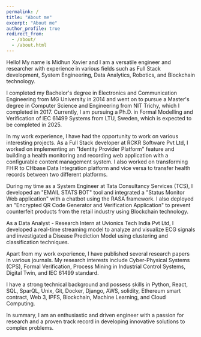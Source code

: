```yaml
---
permalink: /
title: "About me"
excerpt: "About me"
author_profile: true
redirect_from: 
  - /about/
  - /about.html
---
```


Hello! My name is Midhun Xavier and I am a versatile engineer and researcher with experience in various fields such as Full Stack development, System Engineering, Data Analytics, Robotics, and Blockchain technology.

I completed my Bachelor's degree in Electronics and Communication Engineering from MG University in 2014 and went on to pursue a Master's degree in Computer Science and Engineering from NIT Trichy, which I completed in 2017. Currently, I am pursuing a Ph.D. in Formal Modelling and Verification of IEC 61499 Systems from LTU, Sweden, which is expected to be completed in 2025.

In my work experience, I have had the opportunity to work on various interesting projects. As a Full Stack developer at RCKR Software Pvt Ltd, I worked on implementing an "Identity Provider Platform" feature and building a health monitoring and recording web application with a configurable content management system. I also worked on transforming FHIR to CHbase Data Integration platform and vice versa to transfer health records between two different platforms.

During my time as a System Engineer at Tata Consultancy Services (TCS), I developed an "EMAIL STATS BOT" tool and integrated a "Status Monitor Web application" with a chatbot using the RASA framework. I also deployed an "Encrypted QR Code Generator and Verification Application" to prevent counterfeit products from the retail industry using Blockchain technology.

As a Data Analyst - Research Intern at Uvionics Tech India Pvt Ltd, I developed a real-time streaming model to analyze and visualize ECG signals and investigated a Disease Prediction Model using clustering and classification techniques.

Apart from my work experience, I have published several research papers in various journals. My research interests include Cyber-Physical Systems (CPS), Formal Verification, Process Mining in Industrial Control Systems, Digital Twin, and IEC 61499 standard.

I have a strong technical background and possess skills in Python, React, SQL, SparQL, Unix, Git, Docker, Django, AWS, solidity, Ethereum smart contract, Web 3, IPFS, Blockchain, Machine Learning, and Cloud Computing.

In summary, I am an enthusiastic and driven engineer with a passion for research and a proven track record in developing innovative solutions to complex problems.
